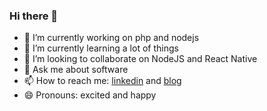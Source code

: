 ### Hi there 👋


- 🔭 I’m currently working on php and nodejs
- 🌱 I’m currently learning a lot of things
- 👯 I’m looking to collaborate on NodeJS and React Native
- 💬 Ask me about software
- 📫 How to reach me: [linkedin](https://www.linkedin.com/in/nurullah-isik/) and [blog](https://nurullahisik.com)
- 😄 Pronouns: excited and happy


